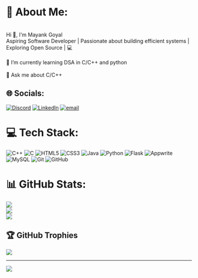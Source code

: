 # 💫 About Me:
<br>Hi 👋, I'm Mayank Goyal<br>Aspiring Software Developer | Passionate about building efficient systems | Exploring Open Source | 💻<br><br>🌱 I’m currently learning DSA in C/C++ and python<br><br>💬 Ask me about C/C++


## 🌐 Socials:
[![Discord](https://img.shields.io/badge/Discord-%237289DA.svg?logo=discord&logoColor=white)](https://discord.gg/DpVq2MAc) [![LinkedIn](https://img.shields.io/badge/LinkedIn-%230077B5.svg?logo=linkedin&logoColor=white)](https://linkedin.com/in/mayank-goyal-4a419228b) [![email](https://img.shields.io/badge/Email-D14836?logo=gmail&logoColor=white)](mailto:goyalmayank492@gmail.com) 

# 💻 Tech Stack:
![C++](https://img.shields.io/badge/c++-%2300599C.svg?style=for-the-badge&logo=c%2B%2B&logoColor=white) ![C](https://img.shields.io/badge/c-%2300599C.svg?style=for-the-badge&logo=c&logoColor=white) ![HTML5](https://img.shields.io/badge/html5-%23E34F26.svg?style=for-the-badge&logo=html5&logoColor=white) ![CSS3](https://img.shields.io/badge/css3-%231572B6.svg?style=for-the-badge&logo=css3&logoColor=white) ![Java](https://img.shields.io/badge/java-%23ED8B00.svg?style=for-the-badge&logo=openjdk&logoColor=white) ![Python](https://img.shields.io/badge/python-3670A0?style=for-the-badge&logo=python&logoColor=ffdd54) ![Flask](https://img.shields.io/badge/flask-%23000.svg?style=for-the-badge&logo=flask&logoColor=white) ![Appwrite](https://img.shields.io/badge/Appwrite-%23FD366E.svg?style=for-the-badge&logo=appwrite&logoColor=white) ![MySQL](https://img.shields.io/badge/mysql-4479A1.svg?style=for-the-badge&logo=mysql&logoColor=white) ![Git](https://img.shields.io/badge/git-%23F05033.svg?style=for-the-badge&logo=git&logoColor=white) ![GitHub](https://img.shields.io/badge/github-%23121011.svg?style=for-the-badge&logo=github&logoColor=white)
# 📊 GitHub Stats:
![](https://github-readme-stats.vercel.app/api?username=mayaannkkk&theme=dark&hide_border=false&include_all_commits=false&count_private=false)<br/>
![](https://nirzak-streak-stats.vercel.app/?user=mayaannkkk&theme=dark&hide_border=false)<br/>
![](https://github-readme-stats.vercel.app/api/top-langs/?username=mayaannkkk&theme=dark&hide_border=false&include_all_commits=false&count_private=false&layout=compact)

## 🏆 GitHub Trophies
![](https://github-profile-trophy.vercel.app/?username=mayaannkkk&theme=radical&no-frame=false&no-bg=true&margin-w=4)

---
[![](https://visitcount.itsvg.in/api?id=mayaannkkk&icon=0&color=0)](https://visitcount.itsvg.in)

<!-- Proudly created with GPRM ( https://gprm.itsvg.in ) -->
